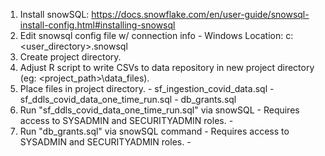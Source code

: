 1. Install snowSQL: https://docs.snowflake.com/en/user-guide/snowsql-install-config.html#installing-snowsql
2. Edit snowsql config file w/ connection info
		- Windows Location: c:\<user_directory>\.snowsql
3. Create project directory.
4. Adjust R script to write CSVs to data repository in new project directory (eg: <project_path>\data_files).
5. Place files in project directory.
		- sf_ingestion_covid_data.sql
		- sf_ddls_covid_data_one_time_run.sql
		- db_grants.sql
5. Run "sf_ddls_covid_data_one_time_run.sql" via snowSQL
		- Requires access to SYSADMIN and SECURITYADMIN roles.
		- 
6. Run "db_grants.sql" via snowSQL command
		- Requires access to SYSADMIN and SECURITYADMIN roles.
		- 
